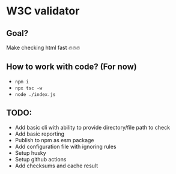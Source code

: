 # W3C validator

## Goal?

Make checking html fast 🔥🔥🔥

## How to work with code? (For now)

- `npm i`
- `npx tsc -w`
- `node ./index.js`

## TODO:

- Add basic cli with ability to provide directory/file path to check
- Add basic reporting
- Publish to npm as esm package
- Add configuration file with ignoring rules
- Setup husky
- Setup github actions
- Add checksums and cache result
